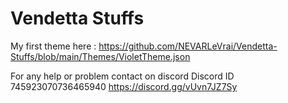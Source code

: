 # Vendetta Stuffs

My first theme here : https://github.com/NEVARLeVrai/Vendetta-Stuffs/blob/main/Themes/VioletTheme.json

For any help or problem contact on discord Discord ID 745923070736465940 https://discord.gg/vUvn7JZ7Sy
